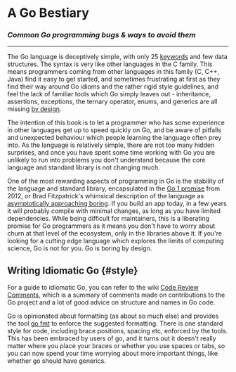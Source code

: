 # A Go Bestiary

### _Common Go programming bugs & ways to avoid them_

---

The Go language is deceptively simple, with only 25 [keywords](https://golang.org/ref/spec#Keywords) and few data structures. The syntax is very like other languages in the C family. This means programmers coming from other languages in this family \(C, C++, Java\) find it easy to get started, and sometimes frustrating at first as they find their way around Go idioms and the rather rigid style guidelines, and feel the lack of familiar tools which Go simply leaves out - inheritance, assertions, exceptions, the ternary operator, enums, and generics are all missing [by design](https://golang.org/doc/faq#Why_doesnt_Go_have_feature_X).

The intention of this book is to let a programmer who has some experience in other languages get up to speed quickly on Go, and be aware of pitfalls and unexpected behaviour which people learning the language often prey into. As the language is relatively simple, there are not too many hidden surprises, and once you have spent some time working with Go you are unlikely to run into problems you don't understand because the core language and standard library is not changing much.

One of the most rewarding aspects of programming in Go is the stability of the language and standard library, encapsulated in the [Go 1 promise](https://golang.org/doc/go1compat) from 2012, or Brad Fitzpatrick's whimsical description of the language as [asymptotically approaching boring](https://golangnews.com/stories/845-video-introducing-go-1.6-asymptotically-approaching-boring-by-brad-fitzpatrick). If you build an app today, in a few years it will probably compile with minimal changes, as long as you have limited dependencies. While being difficult for maintainers, this is a liberating promise for Go programmers as it means you don't have to worry about churn at that level of the ecosystem, only in the libraries above it. If you're looking for a cutting edge  language which explores the limits of computing science, Go is not for you. Go is boring by design.

## Writing Idiomatic Go {#style}

For a guide to idiomatic Go, you can refer to the wiki [Code Review Comments](https://github.com/golang/go/wiki/CodeReviewComments), which is a summary of comments made on contributions to the Go project and a lot of good advice on structure and names in Go code.

Go is opinionated about formatting \(as about so much else\) and provides the tool [go fmt](https://blog.golang.org/go-fmt-your-code) to enforce the suggested formatting. There is one standard style for code, including brace positions, spacing etc, enforced by the tools. This has been embraced by users of go, and it turns out it doesn't really matter where you place your braces or whether you use spaces or tabs, so you can now spend your time worrying about more important things, like whether go should have generics.

